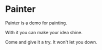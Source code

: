 Painter
=======
Painter is a demo for painting. 

With it you can make your idea shine.

Come and give it a try. It won't let you down.
